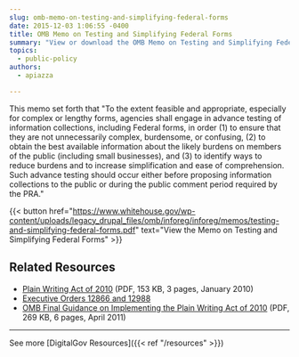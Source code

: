 ```yaml
---
slug: omb-memo-on-testing-and-simplifying-federal-forms
date: 2015-12-03 1:06:55 -0400
title: OMB Memo on Testing and Simplifying Federal Forms
summary: "View or download the OMB Memo on Testing and Simplifying Federal Forms"
topics:
  - public-policy
authors:
  - apiazza

---
```


This memo set forth that "To the extent feasible and appropriate, especially for complex or lengthy forms, agencies shall engage in advance testing of information collections, including Federal forms, in order (1) to ensure that they are not unnecessarily complex, burdensome, or confusing, (2) to obtain the best available information about the likely burdens on members of the public (including small businesses), and (3) to identify ways to reduce burdens and to increase simplification and ease of comprehension. Such advance testing should occur either before proposing information collections to the public or during the public comment period required by the PRA."

{{< button href="https://www.whitehouse.gov/wp-content/uploads/legacy_drupal_files/omb/inforeg/inforeg/memos/testing-and-simplifying-federal-forms.pdf" text="View the Memo on Testing and Simplifying Federal Forms" >}}

## Related Resources

- [Plain Writing Act of 2010](https://www.gpo.gov/fdsys/pkg/PLAW-111publ274/pdf/PLAW-111publ274.pdf) (PDF, 153 KB, 3 pages, January 2010)
- [Executive Orders 12866 and 12988](http://www.plainlanguage.gov/plLaw/law/index.cfm)
- [OMB Final Guidance on Implementing the Plain Writing Act of 2010](https://www.whitehouse.gov/sites/whitehouse.gov/files/omb/memoranda/2011/m11-15.pdf) (PDF, 269 KB, 6 pages, April 2011)

---

See more [DigitalGov Resources]({{< ref "/resources" >}})
